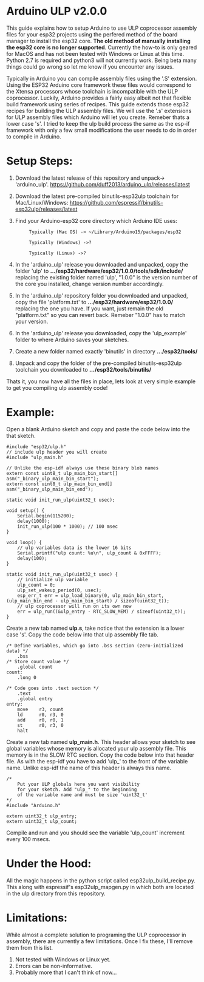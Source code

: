 Arduino ULP v2.0.0
==================
This guide explains how to setup Arduino to use ULP coprocessor assembly files for your esp32 projects using the perfered method of the board manager to install the esp32 core. **The old method of manually installing the esp32 core is no longer supported**. Currently the how-to is only geared for MacOS and has not been tested with Windows or Linux at this time. Python 2.7 is required and python3 will not currently work. Being beta many things could go wrong so let me know if you encounter any issues.

Typically in Arduino you can compile assembly files using the '.S' extension. Using the ESP32 Arduino core framework these files would correspond to the Xtensa processors whose toolchain is incompatible with the ULP coprocessor. Luckily, Arduino provides a fairly easy albeit not that flexible build framework using series of recipes. This guide extends those esp32 recipes for building the ULP assembly files. We will use the '.s' extensions for ULP assembly files which Arduino will let you create. Remeber thats a lower case 's'. I tried to keep the ulp build process the same as the esp-if framework with only a few small modifications the user needs to do in order to compile in Arduino.

Setup Steps:
============
1. Download the latest release of this repository and unpack-> 'arduino_ulp'. https://github.com/duff2013/arduino_ulp/releases/latest

2. Download the latest pre-compiled binutils-esp32ulp toolchain for Mac/Linux/Windows: https://github.com/espressif/binutils-esp32ulp/releases/latest

3. Find your Arduino-esp32 core directory which Arduino IDE uses: 

            Typically (Mac OS) -> ~/Library/Arduino15/packages/esp32
            
            Typically (Windows) ->?
            
            Typically (Linux) ->?
4. In the 'arduino_ulp' release you downloaded and unpacked, copy the folder 'ulp' to **.../esp32/hardware/esp32/1.0.0/tools/sdk/include/** replacing the existing folder named 'ulp', "1.0.0" is the version number of the core you installed, change version number accordingly.

5. In the 'arduino_ulp' repository folder you downloaded and unpacked, copy the file 'platform.txt' to **.../esp32/hardware/esp32/1.0.0/** replacing the one you have. If you want, just remain the old "platform.txt" so you can revert back. Remeber "1.0.0" has to match your version.

6. In the 'arduino_ulp' release you downloaded, copy the 'ulp_example' folder to where Arduino saves your sketches. 

7. Create a new folder named exactly 'binutils' in directory **.../esp32/tools/**

8. Unpack and copy the folder of the pre-compiled binutils-esp32ulp toolchain you downloaded to **.../esp32/tools/binutils/**

Thats it, you now have all the files in place, lets look at very simple example to get you compiling ulp assembly code!

Example:
========
Open a blank Arduino sketch and copy and paste the code below into the that sketch.
```
#include "esp32/ulp.h"
// include ulp header you will create
#include "ulp_main.h"

// Unlike the esp-idf always use these binary blob names
extern const uint8_t ulp_main_bin_start[] asm("_binary_ulp_main_bin_start");
extern const uint8_t ulp_main_bin_end[]   asm("_binary_ulp_main_bin_end");

static void init_run_ulp(uint32_t usec);

void setup() {
    Serial.begin(115200);
    delay(1000);
    init_run_ulp(100 * 1000); // 100 msec
}

void loop() {
    // ulp variables data is the lower 16 bits
    Serial.printf("ulp count: %u\n", ulp_count & 0xFFFF);
    delay(100);
}

static void init_run_ulp(uint32_t usec) {
    // initialize ulp variable
    ulp_count = 0;
    ulp_set_wakeup_period(0, usec);
    esp_err_t err = ulp_load_binary(0, ulp_main_bin_start, (ulp_main_bin_end - ulp_main_bin_start) / sizeof(uint32_t));
    // ulp coprocessor will run on its own now
    err = ulp_run((&ulp_entry - RTC_SLOW_MEM) / sizeof(uint32_t));
}
```

Create a new tab named <b>ulp.s</b>, take notice that the extension is a lower case 's'. Copy the code below into that ulp assembly file tab.
```
/* Define variables, which go into .bss section (zero-initialized data) */
    .bss
/* Store count value */
    .global count
count:
    .long 0

/* Code goes into .text section */
    .text
    .global entry
entry:
    move    r3, count
    ld      r0, r3, 0 
    add     r0, r0, 1
    st      r0, r3, 0
    halt
```

Create a new tab named <b>ulp_main.h</b>. This header allows your sketch to see global variables whose memory is allocated your ulp assembly file. This memory is in the SLOW RTC section. Copy the code below into that header file. As with the esp-idf you have to add 'ulp_' to the front of the variable name. Unlike esp-idf the name of this header is always this name.
```
/*
    Put your ULP globals here you want visibility
    for your sketch. Add "ulp_" to the beginning
    of the variable name and must be size 'uint32_t'
*/
#include "Arduino.h"

extern uint32_t ulp_entry;
extern uint32_t ulp_count;
```

Compile and run and you should see the variable 'ulp_count' increment every 100 msecs.

Under the Hood:
===============
All the magic happens in the python script called esp32ulp_build_recipe.py. This along with espressif's esp32ulp_mapgen.py in which both are located in the ulp directory from this repository.

Limitations:
============
While almost a complete solution to programing the ULP coprocessor in assembly, there are currently a few limitations. Once I fix these, I'll remove them from this list.

1. Not tested with Windows or Linux yet.
2. Errors can be non-informative.
3. Probably more that I can't think of now...
